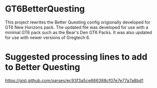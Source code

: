 # GT6BetterQuesting

This project rewrites the Better Questing config origionally developed for GT6 New Horizons pack.  The updated file was developed for use with a minimal GT6 pack such as the Bear's Den GT6 Packs.  It was also updated for use with newer versions of Gregtech 6.

# Suggested processing lines to add to Better Questing

https://gist.github.com/xarses/ec93f3a5ce666388cf07e7e77a7a8bd1

